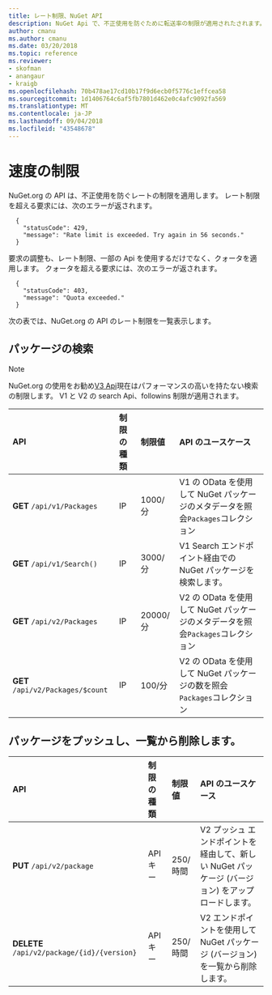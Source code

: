 ```yaml
---
title: レート制限、NuGet API
description: NuGet Api で、不正使用を防ぐために転送率の制限が適用されたされます。
author: cmanu
ms.author: cmanu
ms.date: 03/20/2018
ms.topic: reference
ms.reviewer:
- skofman
- anangaur
- kraigb
ms.openlocfilehash: 70b478ae17cd10b17f9d6ecb0f5776c1effcea58
ms.sourcegitcommit: 1d1406764c6af5fb7801d462e0c4afc9092fa569
ms.translationtype: MT
ms.contentlocale: ja-JP
ms.lasthandoff: 09/04/2018
ms.locfileid: "43548678"
---
```

# <a name="rate-limits"></a>速度の制限

NuGet.org の API は、不正使用を防ぐレートの制限を適用します。 レート制限を超える要求には、次のエラーが返されます。 

  ~~~
    {
      "statusCode": 429,
      "message": "Rate limit is exceeded. Try again in 56 seconds."
    }
  ~~~

要求の調整も、レート制限、一部の Api を使用するだけでなく、クォータを適用します。 クォータを超える要求には、次のエラーが返されます。

  ~~~
    {
      "statusCode": 403,
      "message": "Quota exceeded."
    }
  ~~~

次の表では、NuGet.org の API のレート制限を一覧表示します。

## <a name="package-search"></a>パッケージの検索

> [!Note]
> NuGet.org の使用をお勧め[V3 Api](https://docs.microsoft.com/nuget/api/search-query-service-resource)現在はパフォーマンスの高いを持たない検索の制限します。 V1 と V2 の search Api、followins 制限が適用されます。


| API | 制限の種類 | 制限値 | API のユースケース |
|:---|:---|:---|:---|
**GET** `/api/v1/Packages` | IP | 1000/分 | V1 の OData を使用して NuGet パッケージのメタデータを照会`Packages`コレクション |
**GET** `/api/v1/Search()` | IP | 3000/分 | V1 Search エンドポイント経由での NuGet パッケージを検索します。 | 
**GET** `/api/v2/Packages` | IP | 20000/分 | V2 の OData を使用して NuGet パッケージのメタデータを照会`Packages`コレクション | 
**GET** `/api/v2/Packages/$count` | IP | 100/分 | V2 の OData を使用して NuGet パッケージの数を照会`Packages`コレクション | 

## <a name="package-push-and-unlist"></a>パッケージをプッシュし、一覧から削除します。

| API | 制限の種類 | 制限値 | API のユースケース | 
|:---|:---|:---|:--- |
**PUT** `/api/v2/package` | API キー | 250/時間 | V2 プッシュ エンドポイントを経由して、新しい NuGet パッケージ (バージョン) をアップロードします。 
**DELETE** `/api/v2/package/{id}/{version}` | API キー | 250/時間 | V2 エンドポイントを使用して NuGet パッケージ (バージョン) を一覧から削除します。 
